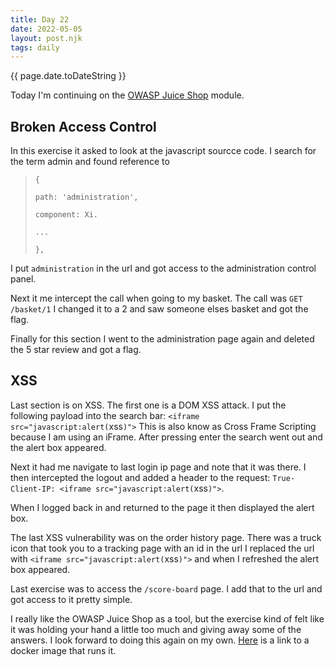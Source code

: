 ```yaml
---
title: Day 22
date: 2022-05-05
layout: post.njk
tags: daily
---
```


{{ page.date.toDateString }}

Today I'm continuing on the [OWASP Juice Shop](https://tryhackme.com/room/owaspjuiceshop) module.

## Broken Access Control
In this exercise it asked to look at the javascript sourcce code. I search for the term admin and found reference to
>`{`
>
>`path: 'administration',`
>
>`component: Xi.`
>
>`...`
>
>`},`

I put `administration` in the url and got access to the administration control panel.

Next it me intercept the call when going to my basket. The call was `GET /basket/1` I changed it to a 2 and saw someone elses basket and got the flag.

Finally for this section I went to the administration page again and deleted the 5 star review and got a flag.

## XSS
Last section is on XSS. The first one is a DOM XSS attack. I put the following payload into the search bar: 
`<iframe src="javascript:alert(`xss`)">`
This is also know as Cross Frame Scripting because I am using an iFrame. After pressing enter the search went out and the alert box appeared.

Next it had me navigate to last login ip page and note that it was there. I then intercepted the logout and added a header to the request: `True-Client-IP: <iframe src="javascript:alert(`xss`)">`.

When I logged back in and returned to the page it then displayed the alert box.

The last XSS vulnerability was on the order history page. There was a truck icon that took you to a tracking page with an id in the url I replaced the url with `<iframe src="javascript:alert(`xss`)">` and when I refreshed the alert box appeared. 


Last exercise was to access the `/score-board` page. I add that to the url and got access to it pretty simple.

I really like the OWASP Juice Shop as a tool, but the exercise kind of felt like it was holding your hand a little too much and giving away some of the answers. I look forward to doing this again on my own. [Here](https://hub.docker.com/r/bkimminich/juice-shop) is a link to a docker image that runs it.